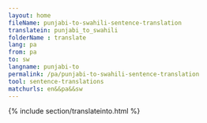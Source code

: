 ```yaml
---
layout: home
fileName: punjabi-to-swahili-sentence-translation
translatein: punjabi_to_swahili
folderName : translate
lang: pa
from: pa
to: sw
langname: punjabi-to
permalink: /pa/punjabi-to-swahili-sentence-translation
tool: sentence-translations
matchurls: en&&pa&&sw
---
```

{% include section/translateinto.html %}
